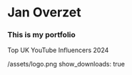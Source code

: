 # Jan Overzet

  <h3>This is my portfolio</h3>
  <p>Top UK YouTube Influencers 2024</p>
/assets/logo.png
show_downloads: true
